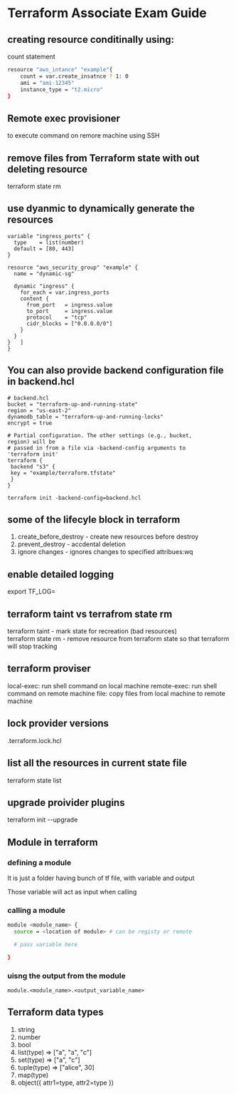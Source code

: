 # Terraform Associate Exam Guide

## creating resource conditinally using:

count statement

```bash
resource "aws_intance" "example"{
    count = var.create_insatnce ? 1: 0
    ami = "ami-12345"
    instance_type = "t2.micro"
}
```

## Remote exec provisioner

to execute command on remore machine using SSH

## remove files from Terraform state with out deleting resource

terraform state rm

## use dyanmic to dynamically generate the resources

```
variable "ingress_ports" {
  type    = list(number)
  default = [80, 443]
}

resource "aws_security_group" "example" {
  name = "dynamic-sg"

  dynamic "ingress" {
    for_each = var.ingress_ports
    content {
      from_port   = ingress.value
      to_port     = ingress.value
      protocol    = "tcp"
      cidr_blocks = ["0.0.0.0/0"]
    }
  }
}   ]
}
```

## You can also provide backend configuration file in backend.hcl

```
# backend.hcl
bucket = "terraform-up-and-running-state"
region = "us-east-2"
dynamodb_table = "terraform-up-and-running-locks"
encrypt = true

# Partial configuration. The other settings (e.g., bucket,
region) will be
# passed in from a file via -backend-config arguments to
'terraform init'
terraform {
 backend "s3" {
 key = "example/terraform.tfstate"
 }
}

terraform init -backend-config=backend.hcl

```

## some of the lifecyle block in terraform

1. create_before_destroy - create new resources before destroy
2. prevent_destroy - accdental deletion
3. ignore changes - ignores changes to specified attribues:wq

## enable detailed logging

export TF_LOG=

## terraform taint vs terrafrom state rm

terraform taint - mark state for recreation (bad resources)  
terraform state rm - remove resource from terraform state so that terraform will stop tracking

## terraform proviser

local-exec: run shell command on local machine
remote-exec: run shell command on remote machine
file: copy files from local machine to remote machine

## lock provider versions

.terraform.lock.hcl

## list all the resources in current state file

terraform state list

## upgrade proivider plugins

terraform init --upgrade

## Module in terraform

### defining a module

It is just a folder having bunch of tf file, with variable and output

Those variable will act as input when calling

### calling a module

```sh
module <module_name> {
  source = <location of module> # can be registy or remote

  # pass variable here

}
```

### uisng the output from the module

```
module.<module_name>.<output_variable_name>
```

## Terraform data types
1. string  
2. number  
3. bool 
4. list(type) => ["a", "a", "c"]
5. set(type) =>  ["a", "c"]
6. tuple(type) => ["alice", 30]
7. map(type)
8. object({ attr1=type, attr2=type })
